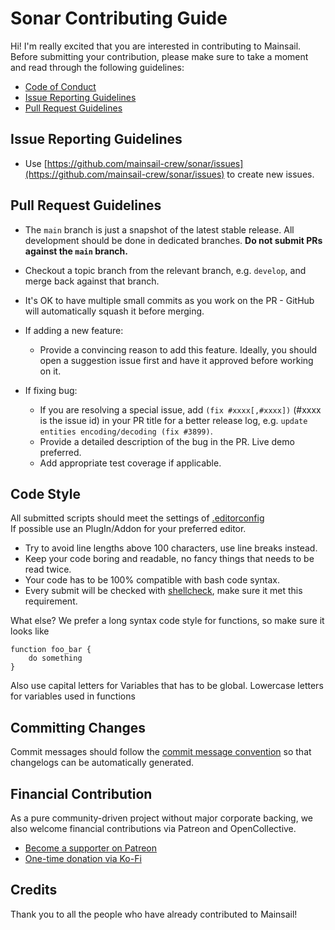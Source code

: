 # Sonar Contributing Guide

Hi! I'm really excited that you are interested in contributing to Mainsail. Before submitting your contribution, please make sure to take a moment and read through the following guidelines:

-   [Code of Conduct](https://github.com/mainsail-crew/sonar/blob/main/.github/CODE_OF_CONDUCT.md)
-   [Issue Reporting Guidelines](#issue-reporting-guidelines)
-   [Pull Request Guidelines](#pull-request-guidelines)

## Issue Reporting Guidelines

-   Use [https://github.com/mainsail-crew/sonar/issues](https://github.com/mainsail-crew/sonar/issues) to create new issues.

## Pull Request Guidelines

-   The `main` branch is just a snapshot of the latest stable release. All development should be done in dedicated branches. **Do not submit PRs against the `main` branch.**

-   Checkout a topic branch from the relevant branch, e.g. `develop`, and merge back against that branch.

-   It's OK to have multiple small commits as you work on the PR - GitHub will automatically squash it before merging.

-   If adding a new feature:

    -   Provide a convincing reason to add this feature. Ideally, you should open a suggestion issue first and have it approved before working on it.

-   If fixing bug:
    -   If you are resolving a special issue, add `(fix #xxxx[,#xxxx])` (#xxxx is the issue id) in your PR title for a better release log, e.g. `update entities encoding/decoding (fix #3899)`.
    -   Provide a detailed description of the bug in the PR. Live demo preferred.
    -   Add appropriate test coverage if applicable.

## Code Style

All submitted scripts should meet the settings of [.editorconfig](https://github.com/mainsail-crew/sonar/blob/main/.editorconfig) \
If possible use an PlugIn/Addon for your preferred editor.

-   Try to avoid line lengths above 100 characters, use line breaks instead.
-   Keep your code boring and readable, no fancy things that needs to be read twice.
-   Your code has to be 100% compatible with bash code syntax.
-   Every submit will be checked with [shellcheck](https://shellcheck.net), make sure it met this requirement.

What else?
We prefer a long syntax code style for functions, so make sure it looks like

    function foo_bar {
        do something
    }

Also use capital letters for Variables that has to be global.
Lowercase letters for variables used in functions

## Committing Changes

Commit messages should follow the [commit message convention](https://www.conventionalcommits.org/en/v1.0.0/) so that changelogs can be automatically generated.

## Financial Contribution

As a pure community-driven project without major corporate backing, we also welcome financial contributions via Patreon and OpenCollective.

-   [Become a supporter on Patreon](https://patreon.com/meteyou)
-   [One-time donation via Ko-Fi](https://ko-fi.com/mainsail)

## Credits

Thank you to all the people who have already contributed to Mainsail!
